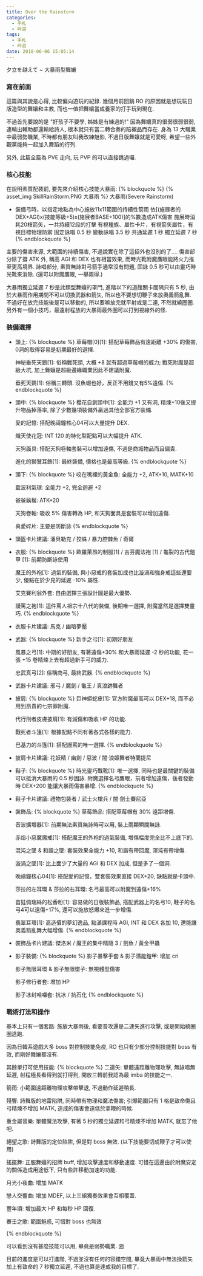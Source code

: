 ```yaml
---
title: Over the Rainstorm
categories:
  - 手札
  - 吟遊
tags:
  - 手札
  - 吟遊
date: 2018-06-06 15:05:14
---
```

夕立を越えて ~ 大暴雨型舞孃

### 寫在前面

這篇與其說是心得, 比較偏向遊玩的紀錄. 幾個月前回鍋 RO 的原因就是想玩玩日版造型的舞孃和主教, 而也一值把舞孃當成養家的打手玩到現在.

不過首先要說的是 "好孩子不要學, 姊姊是有練過的!" 因為舞孃真的很弱很弱很弱, 連輸出輔助都還輸給詩人, 根本就只有當二轉合奏的陪襯品而存在. 身為 13 大職業中最弱勢職業, 不時都有朋友叫我改練魅影, 不過日版舞孃就是可愛呀, 希望一些外觀黨能夠一起加入舞蹈的行列.

另外, 此篇全篇為 PVE 走向, 玩 PVP 的可以直接跳過囉.

### 核心技能

在說明素質配裝前, 要先來介紹核心技能大暴雨:
{% blockquote %}
{% asset_img SkillRainStorm.PNG 大暴雨 %} 大暴雨(Severe Rainstorm)
- 裝備弓時，以指定地點為中心施放11x11範圍的持續性箭雨
  依[(施展者的DEX+AGI)x(技能等級÷5)x(施展者BASE÷100)]的%數造成ATK傷害
  施展時消耗20枝箭矢，一共持續12段的打擊
  有視種族、屬性卡片，有視箭矢屬性，有視目標物理防禦
  固定詠唱 0.5 秒 變動詠唱 3.5 秒
  共通延遲 1 秒 獨立延遲 7 秒
{% endblockquote %}

主要的傷害來源, 大範圍的持續傷害, 不過說實在除了這招外也沒別的了.... 傷害部分除了撐 ATK 外, 稱高 AGI 和 DEX 也有相當效果, 而時光靴附魔鷹眼能將火力推至更高境界. 詠唱部分, 素質無詠對弓箭手通常沒有問題, 固詠 0.5 秒可以由靈巧時光靴來消除. (還可以附魔鷹眼, 一舉兩得.)

大暴雨獨立延遲 7 秒是此類型舞孃的罩門, 進階以下的道館關卡間隔只有 5 秒, 由於大暴雨作用期間不可以切換武器和箭矢, 所以也不要想切鞭子來放奧義箭亂舞. 不過好在放完技能後是可以移動的, 所以要嘛放完就平射或是二連, 不然就繞圈圈. 另外有一個小技巧，最遠射程放的大暴雨最外圈可以打到視線外的怪.

### 裝備選擇

- 頭上:
{% blockquote %}
  草莓帽[0][1]: 搭配草莓飾品有遠距離 +30% 的傷害, 0洞的取得容易是初期最好的選擇.

  神秘垂死天鵝[1]: 俗稱戰死頭, 大概 +8 就有超過草莓帽的威力; 戰死附魔是超級大坑, 加上舞孃是超級邊緣職業因此不建議附魔.

  垂死天鵝[1]: 俗稱三轉頭. 沒魚蝦也好，反正不用錢又有5%遠傷.
{% endblockquote %}

- 頭中:
{% blockquote %}
  櫻花自創頭中[1]: 全能力 +1 又有洞, 精煉+10後又提升物品掉落率, 除了少數幾項裝備外贏過其他全部官方裝備.

  愛的記憶: 搭配晚禱鐘核心04可以大量提升 DEX.

  熾天使花冠: INT 120 的特化型配點可以大幅提升 ATK.

  天狗面具: 搭配天狗卷軸套裝可以增加遠傷, 不過是商城物品而且偏貴.

  進化的獅鷲耳飾[1]: 最終裝備, 價格也是最高等級.
{% endblockquote %}

- 頭下:
{% blockquote %}
  咬在嘴裡的黃金魚: 全能力 +2, ATK+10, MATK+10

  藍波利氣球: 全能力 +2, 完全迴避 +2

  爸爸鬍鬚: ATK+20

  天狗卷軸: 吸收 5% 傷害轉為 HP, 和天狗面具是套裝可以增加遠傷.

  真愛碎片: 主要是防斷詠
{% endblockquote %}

- 頭盔卡片建議: 潘貝勒克 / 狡蛛 / 暴力腔棘魚 / 奇爾

- 衣服:
{% blockquote %}
  歐羅萊昂的制服[1] / 吉芬魔法袍 [1] / 龜裂的古代鎧甲 [1]: 前期防斷詠使用

  魔王的外袍[1]: 過氣的裝備, 與小惡戒的套裝加成也比漩渦和強身戒這些還要少, 優點在於少見的延遲 -10% 屬性.

  艾克賽利翁外套: 自由選擇三張設計圖是最大優勢.

  謾罵之袍[1]: 這件罵人祖宗十八代的裝備, 後期唯一選擇, 附魔當然是選擇雙靈巧.
{% endblockquote %}

- 衣服卡片建議: 馬克 / 幽暗夢靨

- 武器:
{% blockquote %}
  新手之弓[1]: 初期好朋友

  風暴之弓[1]: 中期的好朋友, 有著遠傷+30% 和大暴雨延遲 -2 秒的功能, 花一張 +15 卷精煉上去有超過新手弓的威力.

  忠武真弓[2]: 俗稱商弓, 最終武器.
{% endblockquote %}

- 武器卡片建議: 邪弓 / 魔劍 / 龜王 / 真浪跡舞者

- 披肩:
{% blockquote %}
  巨神蟒蛇皮[1]: 官方附魔最高可以 DEX+18, 而不必用到昂貴的七宗罪附魔.

  代行刑者皮膚披肩[1]: 有減傷和吸收 HP 的功能.

  戰死者斗篷[1]: 根據配點不同有著各式各樣的能力.

  巴基力的斗篷[1]: 搭配謾罵的唯一選擇.
{% endblockquote %}

- 披肩卡片建議: 花妖精 / 幽劍 / 惡波 / 闇‧浪姬舞者特蘭提尼

- 鞋子:
{% blockquote %}
  時光靈巧戰靴[1]: 唯一選擇, 同時也是最關鍵的裝備可以抵消大暴雨的 0.5 秒固詠. 附魔選擇名弓鷹眼，前者增加遠傷，後者發動時 DEX+200 能讓大暴雨傷害暴增.
{% endblockquote %}

- 鞋子卡片建議: 禮物包裝者 / 武士火槍兵 / 闇‧劍士賽尼亞

- 裝飾品:
{% blockquote %}
  草莓飾品: 搭配草莓帽有 30% 遠距增傷.

  音波擴增器[1]: 前期無法素質無詠時可以用, 裝上兩顆瞬間無詠.

  赤焰小惡魔魔戒[1]: 搭配魔王的外袍的過氣裝備, 增傷幅度完全比不上底下的.

  混沌之墜 & 和諧之墜: 套裝效果全能力 +10, 和諧有帶回魔, 渾沌有帶增傷.

  漩渦之墜[1]: 比上面少了大量的 AGI 和 DEX 加成, 但是多了一個洞.

  晚禱鐘核心04[1]: 搭配愛的記憶，雙套裝效果直接 DEX+20, 缺點就是卡頭中.

  莎拉的左耳環 & 莎拉的右耳環: 名弓最高可以附魔到遠傷+16%

  苗娃佩瑞絲的松香粉[1]: 容易做的日版裝飾品, 搭配武器上的名弓10, 鞋子的名弓4可以遠傷+17%, 還可以施放怒爆來進一步增傷.

  翡翠耳環[1]: 高造價的夢幻逸品, 點滿課程時 AGI, INT 和 DEX 各加 10, 還能讓奧義箭亂舞大幅增傷.
{% endblockquote %}

- 裝飾品卡片建議: 傑洛米 / 魔王的集中精隨 3 / 劍魚 / 黃金甲蟲

- 影子裝備:
{% blockquote %}
  影子暴擊手套 & 影子潛能鎧甲: 增加 cri

  影子無限耳環 & 影子無限墜子: 無視體型傷害

  影子修行者套: 增加 HP

  影子冰封哈囉套: 抗冰 / 抗石化
{% endblockquote %}

### 戰術打法和操作

基本上只有一個套路: 施放大暴雨後, 看要普攻還是二連矢進行攻擊, 或是開始繞圈圈逃跑.

因為日韓系遊戲大多 boss 對控制技能免疫, RO 也只有少部分控制技能對 boss 有效, 而剛好舞孃都沒有.

其餘單打可使用技能:
{% blockquote %}
二連矢: 單體遠距離物理攻擊, 無詠唱無延遲, 射程極長看得到就打得到, 開放三轉前我認為最 imba 的技能之一.

箭雨: 小範圍遠距離物理攻擊帶擊退, 不過動作延遲稍長.

殘響: 詩舞版的地雷陷阱, 同時帶有物理和魔法傷害; 引爆範圍只有 1 格是致命傷且弓精煉不增加 MATK, 造成的傷害會遠低於拿鞭的時候.

重金屬音樂: 單體魔法攻擊, 有著 5 秒的獨立延遲和弓精煉不增加 MATK, 就忘了他吧.

絕望之歌: 詩舞版的定位陷阱, 但是對 boss 無效. (以下技能要切成鞭子才可以使用)

搖擺舞: 正服舞孃的招牌 buff, 增加攻擊速度和移動速度. 可惜在這邊由於附魔安定的關係造成用途低下, 只有些許移動加速的功能.

月光小夜曲: 增加 MATK

戀人交響曲: 增加 MDEF, 以上三組獨奏效果會互相覆蓋.

豐年頌: 增加最大 HP 和每秒 HP 回復.

賽壬之歌: 範圍魅惑, 可惜對 boss 也無效

{% endblockquote %}

可以看到沒有甚麼技能可以用, 畢竟是弱勢職業. 囧

目前的進度是可以打進階, 不過並沒有任何的容錯空間, 畢竟大暴雨中無法換箭矢加上有致命的 7 秒獨立延遲, 不過也算是達成我的目標了.